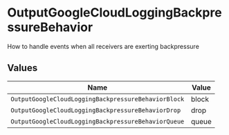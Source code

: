 # OutputGoogleCloudLoggingBackpressureBehavior

How to handle events when all receivers are exerting backpressure


## Values

| Name                                                | Value                                               |
| --------------------------------------------------- | --------------------------------------------------- |
| `OutputGoogleCloudLoggingBackpressureBehaviorBlock` | block                                               |
| `OutputGoogleCloudLoggingBackpressureBehaviorDrop`  | drop                                                |
| `OutputGoogleCloudLoggingBackpressureBehaviorQueue` | queue                                               |